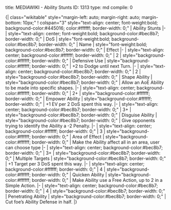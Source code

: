 title:          MEDIAWIKI - Ability Stunts
ID:             1313
type:           md
compile:        0


{| class="wikitable" style="margin-left: auto; margin-right: auto; margin-bottom: 10px;"
! colspan="3" style="text-align: center; font-weight:bold; background-color:#445016; color:#ffffff; border-width: 0;" | Ability Stunts
|-
| style="text-align: center; font-weight:bold; background-color:#bec8b7; border-width: 0;" | DoS
| style="font-weight:bold; background-color:#bec8b7; border-width: 0;" | Name
| style="font-weight:bold; background-color:#bec8b7; border-width: 0;" | Effect
|-
| style="text-align: center; background-color:#ffffff; border-width: 0;" | 2
| style="background-color:#ffffff; border-width: 0;" | Defensive Use
| style="background-color:#ffffff; border-width: 0;" | +2 to Dodge until next Turn.
|-
| style="text-align: center; background-color:#bec8b7; border-width: 0;" | 2
| style="background-color:#bec8b7; border-width: 0;" | Shape Ability
| style="background-color:#bec8b7; border-width: 0;" | Allow an AoE Ability to be made into specific shapes.
|-
| style="text-align: center; background-color:#ffffff; border-width: 0;" | 2+
| style="background-color:#ffffff; border-width: 0;" | Empower Ability
| style="background-color:#ffffff; border-width: 0;" | +1 EV per 2 DoS spent this way.
|-
| style="text-align: center; background-color:#bec8b7; border-width: 0;" | 3+
| style="background-color:#bec8b7; border-width: 0;" | Disguise Ability
| style="background-color:#bec8b7; border-width: 0;" | Give opponents trying to identify the Ability a -2 Penalty.
|-
| style="text-align: center; background-color:#ffffff; border-width: 0;" | 3
| style="background-color:#ffffff; border-width: 0;" | Area of Effect
| style="background-color:#ffffff; border-width: 0;" | Make the Ability affect all in an area, user can choose type
|-
| style="text-align: center; background-color:#bec8b7; border-width: 0;" | 3+
| style="background-color:#bec8b7; border-width: 0;" | Multiple Targets
| style="background-color:#bec8b7; border-width: 0;" | +1 Target per 3 DoS spent this way.
|-
| style="text-align: center; background-color:#ffffff; border-width: 0;" | 4
| style="background-color:#ffffff; border-width: 0;" | Quicken Ability
| style="background-color:#ffffff; border-width: 0;" | Make Ability use a Free Action, up to 2 in a Simple Action.
|-
| style="text-align: center; background-color:#bec8b7; border-width: 0;" | 4
| style="background-color:#bec8b7; border-width: 0;" | Penetrating Ability
| style="background-color:#bec8b7; border-width: 0;" | Cut foe’s Ability Defense in half.
|}